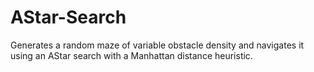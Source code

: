 # AStar-Search
Generates a random maze of variable obstacle density and navigates it using an AStar search with a Manhattan distance heuristic.
